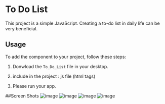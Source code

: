 # To Do List


This project is a simple JavaScript. Creating a to-do list in daily life can be very beneficial.

## Usage

To add the component to your project, follow these steps:

1. Donwload the `To_Do_List` file in your desktop.

2. include in the project : js file (html tags)

3. Please run your app.



##Screen Shots
![image](https://github.com/dgnyldrm7/To_Do_List/assets/94688501/89ff2c8c-30f6-451d-8265-110f2f375861)
![image](https://github.com/dgnyldrm7/To_Do_List/assets/94688501/148115c3-ab60-4db1-803f-da81f3d9f7fe)
![image](https://github.com/dgnyldrm7/To_Do_List/assets/94688501/3644316e-3c7f-48fc-a330-651dcced40e5)
![image](https://github.com/dgnyldrm7/To_Do_List/assets/94688501/d13d1a2d-1711-4fc8-aa55-af8fb2931639)


